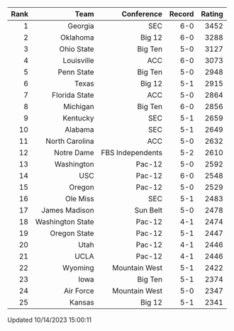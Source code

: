 | Rank  | Team                 | Conference           | Record   | Rating |
| ---:  | ---:                 | ---:                 | ---:     | ---:   |
| 1     | Georgia              | SEC                  | 6-0      | 3452   |
| 2     | Oklahoma             | Big 12               | 6-0      | 3288   |
| 3     | Ohio State           | Big Ten              | 5-0      | 3127   |
| 4     | Louisville           | ACC                  | 6-0      | 3073   |
| 5     | Penn State           | Big Ten              | 5-0      | 2948   |
| 6     | Texas                | Big 12               | 5-1      | 2915   |
| 7     | Florida State        | ACC                  | 5-0      | 2864   |
| 8     | Michigan             | Big Ten              | 6-0      | 2856   |
| 9     | Kentucky             | SEC                  | 5-1      | 2659   |
| 10    | Alabama              | SEC                  | 5-1      | 2649   |
| 11    | North Carolina       | ACC                  | 5-0      | 2632   |
| 12    | Notre Dame           | FBS Independents     | 5-2      | 2610   |
| 13    | Washington           | Pac-12               | 5-0      | 2592   |
| 14    | USC                  | Pac-12               | 6-0      | 2548   |
| 15    | Oregon               | Pac-12               | 5-0      | 2529   |
| 16    | Ole Miss             | SEC                  | 5-1      | 2483   |
| 17    | James Madison        | Sun Belt             | 5-0      | 2478   |
| 18    | Washington State     | Pac-12               | 4-1      | 2474   |
| 19    | Oregon State         | Pac-12               | 5-1      | 2447   |
| 20    | Utah                 | Pac-12               | 4-1      | 2446   |
| 21    | UCLA                 | Pac-12               | 4-1      | 2446   |
| 22    | Wyoming              | Mountain West        | 5-1      | 2422   |
| 23    | Iowa                 | Big Ten              | 5-1      | 2374   |
| 24    | Air Force            | Mountain West        | 5-0      | 2347   |
| 25    | Kansas               | Big 12               | 5-1      | 2341   |

Updated 10/14/2023 15:00:11
